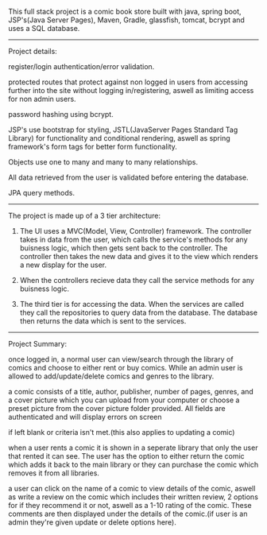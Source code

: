 This full stack project is a comic book store built with java, spring boot, JSP's(Java Server Pages), Maven, Gradle, glassfish, tomcat, bcrypt and uses a SQL database.  


--------------------------------------------------------------------------


Project details:

  register/login authentication/error validation.
	
  protected routes that protect against non logged in users from accessing further into the site without logging in/registering, aswell as limiting access for non admin users.
	
  password hashing using bcrypt.
	
  JSP's use bootstrap for styling, JSTL(JavaServer Pages Standard Tag Library) for functionality and conditional rendering, aswell as spring framework's form tags for better form functionality.
	
  Objects use one to many and many to many relationships.
	
  All data retrieved from the user is validated before entering the database.
	
  JPA query methods.


---------------------------------------------------------------------

 
The project is made up of a 3 tier architecture:

  1. The UI uses a MVC(Model, View, Controller) framework.  The controller takes in data from the user, which calls the service's methods for any buisness logic, which then gets sent back to the controller.
  The controller then takes the new data and gives it to the view which renders a new display for the user.  

  2. When the controllers recieve data they call the service methods for any buisness logic.

  3. The third tier is for accessing the data.  When the services are called they call the repositories to query data from the database. The database then returns the data which is sent to the services.


---------------------------------------------------------------------


Project Summary:

once logged in, a normal user can view/search through the library of comics and choose to either rent or buy comics. While an admin user is allowed to add/update/delete comics and genres to the library.

a comic consists of a title, author, publisher, number of pages, genres, and a cover picture which you can upload from your computer or choose a preset picture from the cover picture folder provided. All fields are authenticated and will display errors on screen 

if left blank or criteria isn't met.(this also applies to updating a comic)

when a user rents a comic it is shown in a seperate library that only the user that rented it can see.  The user has the option to either return the comic which adds it back to the main library or they can purchase the comic which removes it from all libraries.

a user can click on the name of a comic to view details of the comic, aswell as write a review on the comic which includes their written review, 2 options for if they recommend it or not, aswell as a 1-10 rating of the comic. These comments are then displayed under the details of the comic.(if user is an admin they're given update or delete options here).





